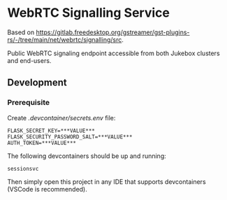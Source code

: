 # WebRTC Signalling Service

Based on https://gitlab.freedesktop.org/gstreamer/gst-plugins-rs/-/tree/main/net/webrtc/signalling/src.

Public WebRTC signaling endpoint accessible from both Jukebox clusters and end-users.

## Development

### Prerequisite

Create *.devcontainer/secrets.env* file:

    FLASK_SECRET_KEY=***VALUE***
    FLASK_SECURITY_PASSWORD_SALT=***VALUE***
    AUTH_TOKEN=***VALUE***

The following devcontainers should be up and running:

    sessionsvc

Then simply open this project in any IDE that supports devcontainers (VSCode is recommended).

